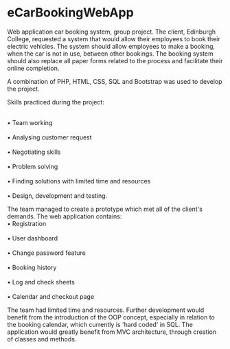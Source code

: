 # eCarBookingWebApp
Web application car booking system, group project. The client, Edinburgh College, requested a system that would allow their employees to book their electric vehicles. The system should allow employees to make a booking, when the car is not in use, between other bookings. The booking system should also replace all paper forms related to the process and facilitate their online completion.

A combination of PHP, HTML, CSS, SQL and Bootstrap was used to develop the project.  

Skills practiced during the project:

<br>• Team working</br>
<br>• Analysing customer request</br>
<br>• Negotiating skills</br>
<br>• Problem solving</br>
<br>• Finding solutions with limited time and resources</br>
<br>• Design, development and testing.</br>

The team managed to create a prototype which met all of the client's demands. The web application contains:
<br>• Registration</br>
<br>• User dashboard</br>
<br>• Change password feature</br>
<br>• Booking history</br>
<br>• Log and check sheets</br>
<br>• Calendar and checkout page</br>


The team had limited time and resources. Further development would benefit from the introduction of the OOP concept, especially in relation to the booking calendar, which currently is 'hard coded' in SQL. The application would greatly benefit from MVC architecture, through creation of classes and methods.
